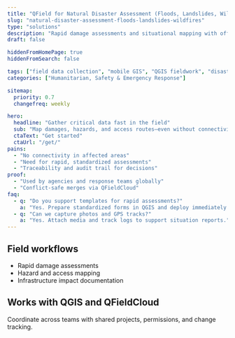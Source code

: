 ```yaml
---
title: "QField for Natural Disaster Assessment (Floods, Landslides, Wildfires)"
slug: "natural-disaster-assessment-floods-landslides-wildfires"
type: "solutions"
description: "Rapid damage assessments and situational mapping with offline mobile GIS in disaster zones."
draft: false

hiddenFromHomePage: true
hiddenFromSearch: false

tags: ["field data collection", "mobile GIS", "QGIS fieldwork", "disaster assessment", "flood", "landslide", "wildfire"]
categories: ["Humanitarian, Safety & Emergency Response"]

sitemap:
  priority: 0.7
  changefreq: weekly

hero:
  headline: "Gather critical data fast in the field"
  sub: "Map damages, hazards, and access routes—even without connectivity—and sync when possible."
  ctaText: "Get started"
  ctaUrl: "/get/"
pains:
  - "No connectivity in affected areas"
  - "Need for rapid, standardized assessments"
  - "Traceability and audit trail for decisions"
proof:
  - "Used by agencies and response teams globally"
  - "Conflict-safe merges via QFieldCloud"
faq:
  - q: "Do you support templates for rapid assessments?"
    a: "Yes. Prepare standardized forms in QGIS and deploy immediately to teams."
  - q: "Can we capture photos and GPS tracks?"
    a: "Yes. Attach media and track logs to support situation reports."
---
```


## Field workflows
- Rapid damage assessments  
- Hazard and access mapping  
- Infrastructure impact documentation

## Works with QGIS and QFieldCloud
Coordinate across teams with shared projects, permissions, and change tracking.
